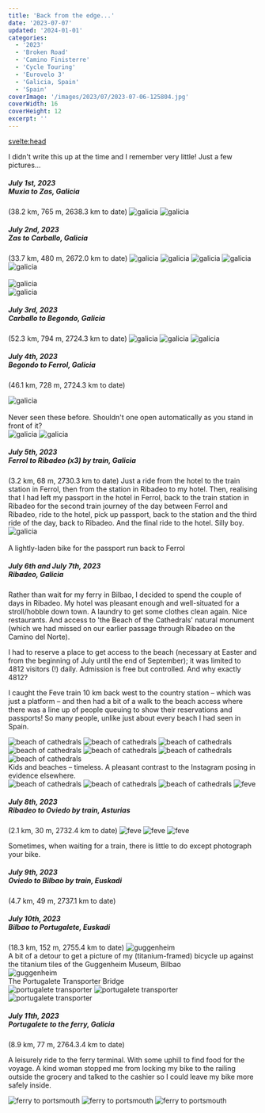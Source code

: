 ```yaml
---
title: 'Back from the edge...'
date: '2023-07-07'
updated: '2024-01-01'
categories:
  - '2023'
  - 'Broken Road'
  - 'Camino Finisterre'
  - 'Cycle Touring'
  - 'Eurovelo 3'
  - 'Galicia, Spain'
  - 'Spain'
coverImage: '/images/2023/07/2023-07-06-125804.jpg'
coverWidth: 16
coverHeight: 12
excerpt: ''
---
```


<svelte:head>

<title>
Galicia
</title>
</svelte:head>

<script>
	import Callout from '$lib/components/Callout.svelte'
</script>

<section class="card">
  <Callout>
  I didn't write this up at the time and I remember very little! Just a few pictures...
  </Callout>
</section>

<section class="card">
  <h5>
    July 1st, 2023
    <br /> Muxia to Zas, Galicia
   </h5>(38.2 km, 765 m, 2638.3 km to date) 
  <img alt="galicia" src="/images/2023/07/2023-07-01-152926.jpg" />  
  <img alt="galicia" src="/images/2023/07/screenshot/Screenshot0701.png" />  
</section>

<section class="card">
  <h5>
    July 2nd, 2023
    <br />Zas to Carballo, Galicia
   </h5>(33.7 km, 480 m, 2672.0 km to date)   
  <img alt="galicia" src="/images/2023/07/2023-07-02-125506.jpg" />
  <img alt="galicia" src="/images/2023/07/2023-07-02-125528.jpg" />
  <img alt="galicia" src="/images/2023/07/2023-07-02-142613.jpg" />
  <img alt="galicia" src="/images/2023/07/2023-07-02-150009.jpg" />
  <div class="w-70"><img alt="galicia" src="/images/2023/07/phone/20230702_1541.jpg" /></div>
  <br/>
  <div class="w-90"><img alt="galicia" src="/images/2023/07/phone/20230702_1602.jpg" /></div>
  <img alt="galicia" src="/images/2023/07/screenshot/Screenshot0702.png" /> 
</section>

<section class="card">
  <h5>
    July 3rd, 2023
    <br />Carballo to Begondo, Galicia
   </h5>(52.3 km, 794 m, 2724.3 km to date)   
   <img alt="galicia" src="/images/2023/07/2023-07-03-155925.jpg" />
   <img alt="galicia" src="/images/2023/07/2023-07-03-170915.jpg" />
   <img alt="galicia" src="/images/2023/07/screenshot/Screenshot0703.png" /> 
</section>

<section class="card">
  <h5>
    July 4th, 2023
    <br />Begondo to Ferrol, Galicia
  </h5>(46.1 km, 728 m, 2724.3 km to date) 
  <p/>
  <div class="w-60"><img alt="galicia" src="/images/2023/07/phone/20230704_1053.jpg" /></div>
  <br/>
  <div class="caption">Never seen these before. Shouldn't one open automatically as you stand in front of it?</div>
  <img alt="galicia" src="/images/2023/07/2023-07-04-130714.jpg" />  
  <img alt="galicia" src="/images/2023/07/screenshot/Screenshot0704.png" /> 
</section>

<section class="card">
  <h5>
    July 5th, 2023
    <br />Ferrol to Ribadeo (x3) by train, Galicia
   </h5>(3.2 km, 68 m, 2730.3 km to date)   
  Just a ride from the hotel to the train station in Ferrol, then from the station in Ribadeo to my hotel. Then, realising that I had left my passport in the hotel in Ferrol, back to the train station in Ribadeo for the second train journey of the day between Ferrol and Ribadeo, ride to the hotel, pick up passport, back to the station and the third ride of the day, back to Ribadeo. And the final ride to the hotel. Silly boy.
  <div class="w-60"><img alt="galicia" src="/images/2023/07/phone/20230705_1503.jpg" /></div>
  <br/>
  <div class="caption">A lightly-laden bike for the passport run back to Ferrol</div>
</section>

<section class="card">
  <h5>
    July 6th and July 7th, 2023
    <br />Ribadeo, Galicia
   </h5>
   <p>Rather than wait for my ferry in Bilbao, I decided to spend the couple of days in Ribadeo.  My hotel was pleasant enough and well-situated for a stroll/hobble down town. A laundry to get some clothes clean again. Nice restaurants. And access to 'the Beach of the Cathedrals' natural monument (which we had missed on our earlier passage through Ribadeo on the Camino del Norte).</p>
   <p>I had to reserve a place to get access to the beach (necessary at Easter and from the beginning of July until the end of September); it was limited to 4812 visitors (!) daily. Admission is free but controlled. And why exactly 4812?</p>
   <p>I caught the Feve train 10 km back west to the country station &ndash; which was just a platform &ndash; and then had a bit of a walk to the beach access where there was a line up of people queuing to show their reservations and passports! So many people, unlike just about every beach I had seen in Spain.</p>
   <img alt="beach of cathedrals" src="/images/2023/07/2023-07-06-121350.jpg" />
   <img alt="beach of cathedrals" src="/images/2023/07/2023-07-06-125134.jpg" />
   <img alt="beach of cathedrals" src="/images/2023/07/2023-07-06-125804.jpg" />
   <img alt="beach of cathedrals" src="/images/2023/07/2023-07-06-130655.jpg" />
   <img alt="beach of cathedrals" src="/images/2023/07/2023-07-06-130806.jpg" />
   <img alt="beach of cathedrals" src="/images/2023/07/2023-07-06-133212.jpg" />
   <img alt="beach of cathedrals" src="/images/2023/07/2023-07-06-133821.jpg" />
   <div class="caption">Kids and beaches &ndash; timeless. A pleasant contrast to the Instagram posing in evidence elsewhere.</div>
   <img alt="beach of cathedrals" src="/images/2023/07/2023-07-06-143513.jpg" />
   <img alt="beach of cathedrals" src="/images/2023/07/2023-07-06-143734.jpg" />
   <img alt="beach of cathedrals" src="/images/2023/07/2023-07-06-144548.jpg" />
   <img alt="feve" src="/images/2023/07/2023-07-06-184728.jpg" />
</section>

<section class="card">
  <h5>
    July 8th, 2023
    <br />Ribadeo to Oviedo by train, Asturias
   </h5>(2.1 km, 30 m, 2732.4 km to date)
   <img alt="feve" src="/images/2023/07/phone/20230708_1045.jpg" /> 
   <img alt="feve" src="/images/2023/07/phone/20230708_1105.jpg" /> 
   <img alt="feve" src="/images/2023/07/2023-07-08-110629.jpg" /> 
   <p>Sometimes, when waiting for a train, there is little to do except photograph your bike.</p>
</section>

<section class="card">
  <h5>
    July 9th, 2023
    <br />Oviedo to Bilbao by train, Euskadi
   </h5>(4.7 km, 49 m, 2737.1 km to date)  
</section>

<section class="card">
  <h5>
    July 10th, 2023
    <br />Bilbao to Portugalete, Euskadi
   </h5>(18.3 km, 152 m, 2755.4 km to date) 
   <img alt="guggenheim" src="/images/2023/07/phone/20230710_1210.jpg" />
   <div class="caption">A bit of a detour to get a picture of my (titanium-framed) bicycle up against the titanium tiles of the Guggenheim Museum, Bilbao</div>
   <img alt="guggenheim" src="/images/2023/07/phone/20230710_1440.jpg" />
   <div class="caption"> The Portugalete Transporter Bridge</div>
   <img alt="portugalete transporter" src="/images/2023/07/2023-07-10-194628.jpg" /> 
   <img alt="portugalete transporter" src="/images/2023/07/2023-07-10-194606.jpg" /> 
   
   <div class="w-70"><img alt="portugalete transporter" src="/images/2023/07/2023-07-10-200601.jpg" /></div>
   <!-- <br/> 
   <div class="w-60"><img alt="portugalete transporter" src="/images/2023/07/2023-07-10-200623.jpg" /></div> -->

</section>

<section class="card">
  <h5>
    July 11th, 2023
    <br />Portugalete to the ferry, Galicia
   </h5>(8.9 km, 77 m, 2764.3.4 km to date)
   <p>A leisurely ride to the ferry terminal. With some uphill to find food for the voyage. A kind woman stopped me from locking my bike to the railing outside the grocery and talked to the cashier so I could leave my bike more safely inside.</p> 
   <img alt="ferry to portsmouth" src="/images/2023/07/2023-07-11-133632.jpg" />  
   <img alt="ferry to portsmouth" src="/images/2023/07/2023-07-11-133729.jpg" />  
   <img alt="ferry to portsmouth" src="/images/2023/07/2023-07-11-192533.jpg" />  
</section>
